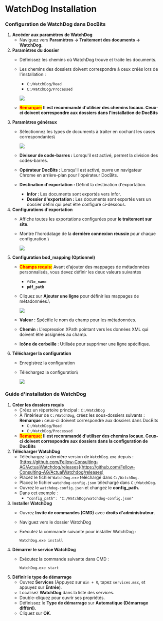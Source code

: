 # WatchDog Installation

### Configuration de WatchDog dans DocBits

1. **Accéder aux paramètres de WatchDog**
   * Naviguez vers **Paramètres → Traitement des documents → WatchDog**.
2. **Paramètres du dossier**
   * Définissez les chemins où WatchDog trouve et traite les documents.
   *   Les chemins des dossiers doivent correspondre à ceux créés lors de l'installation :

       * `C:/WatchDog/Read`
       * `C:/WatchDog/Processed`

       ![](https://docs.docbits.com/~gitbook/image?url=https%3A%2F%2F578966019-files.gitbook.io%2F%7E%2Ffiles%2Fv0%2Fb%2Fgitbook-x-prod.appspot.com%2Fo%2Fspaces%252FT2n2w4uDCJvv7CJ5zrdk%252Fuploads%252FzG1EFmtSO4AxZjWir401%252Fimage.png%3Falt%3Dmedia%26token%3Dc356e023-8cfb-4f45-b863-b27c5af1d9df\&width=768\&dpr=4\&quality=100\&sign=1b1ae0c4\&sv=2)
   * <mark style="color:red;">**Remarque:**</mark>**&#x20;Il est recommandé d'utiliser des chemins locaux. Ceux-ci doivent correspondre aux dossiers dans l'installation de DocBits**
3. **Paramètres généraux**
   *   Sélectionnez les types de documents à traiter en cochant les cases correspondantes\


       ![](https://docs.docbits.com/~gitbook/image?url=https%3A%2F%2F578966019-files.gitbook.io%2F%7E%2Ffiles%2Fv0%2Fb%2Fgitbook-x-prod.appspot.com%2Fo%2Fspaces%252FT2n2w4uDCJvv7CJ5zrdk%252Fuploads%252FZbCt5UHd37PdNZsVItdt%252Fimage.png%3Falt%3Dmedia%26token%3Db3c3f203-0f60-42a0-bd56-ee70c204f5e8\&width=768\&dpr=4\&quality=100\&sign=becd5e31\&sv=2)
   * **Diviseur de code-barres :** Lorsqu'il est activé, permet la division des codes-barres.
   * **Opérateur DocBits :** Lorsqu'il est activé, ouvre un navigateur Chrome en arrière-plan pour l'opérateur DocBits.
   * **Destination d'exportation :** Définit la destination d'exportation.
     * **Infor :** Les documents sont exportés vers Infor.
     * **Dossier d'exportation :** Les documents sont exportés vers un dossier défini qui peut être configuré ci-dessous.
4. **Configurations d'exportation**
   * Affiche toutes les exportations configurées pour **le traitement sur site**.
   *   Montre l'horodatage de la **dernière connexion réussie** pour chaque configuration.\


       ![](https://docs.docbits.com/~gitbook/image?url=https%3A%2F%2F578966019-files.gitbook.io%2F%7E%2Ffiles%2Fv0%2Fb%2Fgitbook-x-prod.appspot.com%2Fo%2Fspaces%252FT2n2w4uDCJvv7CJ5zrdk%252Fuploads%252FRvK5qn6EggWJxcSYNP5J%252Fimage.png%3Falt%3Dmedia%26token%3D195b9cc6-c5ac-4ee6-90da-b3ee9696ee30\&width=768\&dpr=4\&quality=100\&sign=3bc11ec5\&sv=2)
5. **Configuration bod\_mapping (Optionnel)**
   * <mark style="color:red;">**Champs requis:**</mark> Avant d'ajouter des mappages de métadonnées personnalisés, vous devez définir les deux valeurs suivantes
     * **`file_name`**
     * **`pdf_path`**
   *   Cliquez sur **Ajouter une ligne** pour définir les mappages de métadonnées.\


       ![](https://docs.docbits.com/~gitbook/image?url=https%3A%2F%2F578966019-files.gitbook.io%2F%7E%2Ffiles%2Fv0%2Fb%2Fgitbook-x-prod.appspot.com%2Fo%2Fspaces%252FT2n2w4uDCJvv7CJ5zrdk%252Fuploads%252FlzUqcr51kq18OrmYAR8X%252Fimage.png%3Falt%3Dmedia%26token%3D3035122b-f1d3-44cc-bfe6-5230943bd77d\&width=768\&dpr=4\&quality=100\&sign=e98d5a1b\&sv=2)
   * **Valeur :** Spécifie le nom du champ pour les métadonnées.
   * **Chemin :** L'expression XPath pointant vers les données XML qui doivent être assignées au champ.
   * **Icône de corbeille :** Utilisée pour supprimer une ligne spécifique.
6. **Télécharger la configuration**
   * Enregistrez la configuration
   *   Téléchargez la configuration\


       ![](https://docs.docbits.com/~gitbook/image?url=https%3A%2F%2F578966019-files.gitbook.io%2F%7E%2Ffiles%2Fv0%2Fb%2Fgitbook-x-prod.appspot.com%2Fo%2Fspaces%252FT2n2w4uDCJvv7CJ5zrdk%252Fuploads%252FZXiz4KB7QpnaqD9XwX3o%252Fimage.png%3Falt%3Dmedia%26token%3D04c9f8dc-7d79-443f-9ce4-6d4214edc98b\&width=768\&dpr=4\&quality=100\&sign=574a4218\&sv=2)

### Guide d'installation de WatchDog

1. **Créer les dossiers requis**
   * Créez un répertoire principal : `C:/WatchDog`
   * À l'intérieur de `C:/WatchDog`, créez les sous-dossiers suivants : **Remarque :** ceux-ci doivent correspondre aux dossiers dans DocBits
     * `C:/WatchDog/Read`
     * `C:/WatchDog/Processed`
   * <mark style="color:red;">**Remarque:**</mark>**&#x20;Il est recommandé d'utiliser des chemins locaux. Ceux-ci doivent correspondre aux dossiers dans la configuration de DocBits**
2. **Télécharger WatchDog**
   * Téléchargez la dernière version de `WatchDog.exe` depuis :[https://github.com/Fellow-Consulting-AG/ActualWatchdog/releases](https://github.com/Fellow-Consulting-AG/ActualWatchdog/releases)
   * Placez le fichier `WatchDog.exe` téléchargé dans `C:/WatchDog`.
   * Placez le fichier `watchdog-config.json` téléchargé dans `C:/WatchDog`.
   * Ouvrez le `watchdog-config.json` et changez le **config\_path.**
   * Dans cet exemple :
     * `"config_path": "C:/WatchDog/watchdog-config.json"`
3. **Installer WatchDog**
   * Ouvrez **Invite de commandes (CMD)** avec **droits d'administrateur**.
   * Naviguez vers le dossier WatchDog
   *   Exécutez la commande suivante pour installer WatchDog :

       `WatchDog.exe install`
4. **Démarrer le service WatchDog**
   *   Exécutez la commande suivante dans CMD :

       `WatchDog.exe start`
5. **Définir le type de démarrage**
   * Ouvrez **Services** (Appuyez sur `Win + R`, tapez `services.msc`, et appuyez sur **Entrée**).
   * Localisez **WatchDog** dans la liste des services.
   * Double-cliquez pour ouvrir ses propriétés.
   * Définissez le **Type de démarrage** sur **Automatique (Démarrage différé)**.
   * Cliquez sur **OK**.
